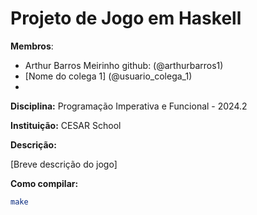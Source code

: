 # Projeto de Jogo em Haskell

**Membros**:

* Arthur Barros Meirinho github: (@arthurbarros1)
* [Nome do colega 1] (@usuario_colega_1)
* 

**Disciplina:** Programação Imperativa e Funcional - 2024.2

**Instituição:** CESAR School

**Descrição:**

[Breve descrição do jogo]

**Como compilar:**

```bash
make
